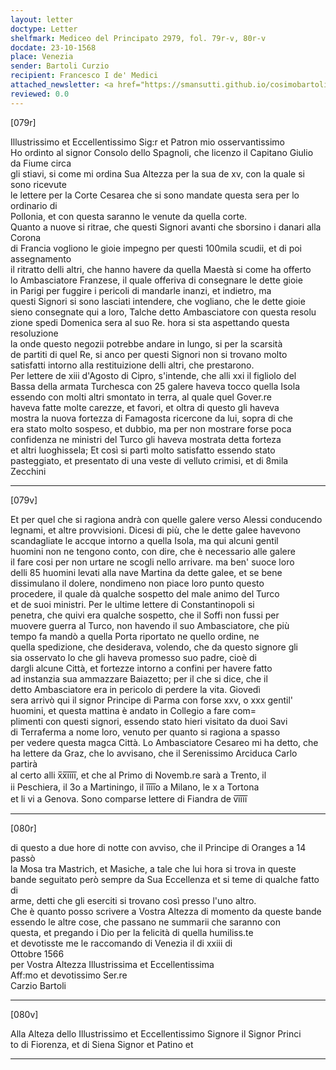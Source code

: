 ```yaml
---
layout: letter
doctype: Letter
shelfmark: Mediceo del Principato 2979, fol. 79r-v, 80r-v
docdate: 23-10-1568
place: Venezia
sender: Bartoli Curzio
recipient: Francesco I de' Medici
attached_newsletter: <a href="https://smansutti.github.io/cosimobartoli/texts/3080_103/">3080_103</a>
reviewed: 0.0
---
```


[079r]  
  
  
Illustrissimo et Eccellentissimo Sig:r et Patron mio osservantissimo  
Ho ordinto al signor Consolo dello Spagnoli, che licenzo il Capitano Giulio da Fiume circa  
gli stiavi, si come mi ordina Sua Altezza per la sua de xv, con la quale si sono ricevute  
le lettere per la Corte Cesarea che si sono mandate questa sera per lo ordinario di  
Pollonia, et con questa saranno le venute da quella corte.  
Quanto a nuove si ritrae, che questi Signori avanti che sborsino i danari alla Corona  
di Francia vogliono le gioie impegno per questi 100mila scudii, et di poi assegnamento  
il ritratto delli altri, che hanno havere da quella Maestà si come ha offerto  
lo Ambasciatore Franzese, il quale offeriva di consegnare le dette gioie  
in Parigi per fuggire i pericoli di mandarle inanzi, et indietro, ma  
questi Signori si sono lasciati intendere, che vogliano, che le dette gioie  
sieno consegnate qui a loro, Talche detto Ambasciatore con questa resolu  
zione spedi Domenica sera al suo Re. hora si sta aspettando questa resoluzione  
la onde questo negozii potrebbe andare in lungo, si per la scarsità  
de partiti di quel Re, si anco per questi Signori non si trovano molto  
satisfatti intorno alla restituizione delli altri, che prestarono.  
Per lettere de xiii d'Agosto di Cipro, s'intende, che alli xxi il figliolo del  
Bassa della armata Turchesca con 25 galere haveva tocco quella Isola  
essendo con molti altri smontato in terra, al quale quel Gover.re  
haveva fatte molte carezze, et favori, et oltra di questo gli haveva  
mostra la nuova fortezza di Famagosta ricercone da lui, sopra di che  
era stato molto sospeso, et dubbio, ma per non mostrare forse poca  
confidenza ne ministri del Turco gli haveva mostrata detta forteza  
et altri luoghissela; Et così si partì molto satisfatto essendo stato  
pasteggiato, et presentato di una veste di velluto crimisi, et di 8mila Zecchini  
  
---  

[079v]  
  
  
Et per quel che si ragiona andrà con quelle galere verso Alessi conducendo  
legnami, et altre provvisioni. Dicesi di più, che le dette galee havevono  
scandagliate le accque intorno a quella Isola, ma qui alcuni gentil  
huomini non ne tengono conto, con dire, che è necessario alle galere  
il fare cosi per non urtare ne scogli nello arrivare. ma ben' suoce loro  
delli 85 huomini levati alla nave Martina da dette galee, et se bene  
dissimulano il dolere, nondimeno non piace loro punto questo  
procedere, il quale dà qualche sospetto del male animo del Turco  
et de suoi ministri. Per le ultime lettere di Constantinopoli si  
penetra, che quivi era qualche sospetto, che il Soffi non fussi per  
muovere guerra al Turco, non havendo il suo Ambasciatore, che più  
tempo fa mandò a quella Porta riportato ne quello ordine, ne  
quella spedizione, che desiderava, volendo, che da questo signore gli  
sia osservato lo che gli haveva promesso suo padre, cioè di  
dargli alcune Città, et fortezze intorno a confini per havere fatto  
ad instanzia sua ammazzare Baiazetto; per il che si dice, che il  
detto Ambasciatore era in pericolo di perdere la vita. Giovedì  
sera arrivò qui il signor Principe di Parma con forse xxv, o xxx gentil'  
huomini, et questa mattina è andato in Collegio a fare com=  
plimenti con questi signori, essendo stato hieri visitato da duoi Savi  
di Terraferma a nome loro, venuto per quanto si ragiona a spasso  
per vedere questa magca Città. Lo Ambasciatore Cesareo mi ha detto, che  
ha lettere da Graz, che lo avvisano, che il Serenissimo Arciduca Carlo partirà  
al certo alli x̅x̅i̅i̅i̅i̅, et che al Primo di Novemb.re sarà a Trento, il  
ii Peschiera, il 3o a Martiningo, il i̅i̅i̅i̅o a Milano, le x a Tortona  
et li vi a Genova. Sono comparse lettere di Fiandra de v̅i̅i̅i̅i̅  
  
---  

[080r]  
  
  
di questo a due hore di notte con avviso, che il Principe di Oranges a 14 passò  
la Mosa tra Mastrich, et Masiche, a tale che lui hora si trova in queste  
bande seguitato però sempre da Sua Eccellenza et si teme di qualche fatto di  
arme, detti che gli eserciti si trovano così presso l'uno altro.  
Che è quanto posso scrivere a Vostra Altezza di momento da queste bande  
essendo le altre cose, che passano ne summarii che saranno con  
questa, et pregando i Dio per la felicità di quella humiliss.te  
et devotisste me le raccomando di Venezia il di xxiii di  
Ottobre 1566  
per Vostra Altezza Illustrissima et Eccellentissima  
Aff:mo et devotissimo Ser.re  
Carzio Bartoli  
  
---  

[080v]  
  
  
Alla Alteza dello Illustrissimo et Eccellentissimo Signore il Signor Princi  
to di Fiorenza, et di Siena Signor et Patino et  
  
---  

